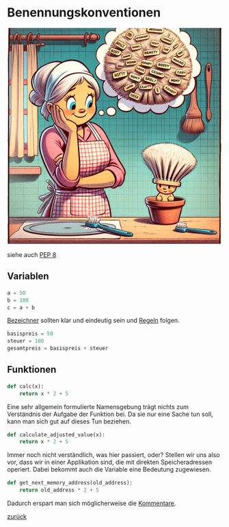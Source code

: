 # Benennungskonventionen

![Names for the baby](../clean_code/pictures/Names.jpg)

siehe auch [PEP 8](https://peps.python.org/pep-0008/) 

## Variablen

```python
a = 50
b = 100
c = a + b
```

[Bezeichner](Conventions.md) sollten klar und eindeutig sein und [Regeln](CamelsAndSnakes.md) folgen.

```python
basispreis = 50
steuer = 100
gesamtpreis = basispreis + steuer
```

## Funktionen

```python
def calc(x):
    return x * 2 + 5
```

Eine sehr allgemein formulierte Namensgebung trägt nichts zum Verständnis der Aufgabe der Funktion bei. Da sie nur eine
Sache tun soll, kann man sich gut auf dieses Tun beziehen.

```python
def calculate_adjusted_value(x):
    return x * 2 + 5
```

Immer noch nicht verständlich, was hier passiert, oder?
Stellen wir uns also vor, dass wir in einer Applikation sind, die mit direkten Speicheradressen operiert.
Dabei bekommt auch die Variable eine Bedeutung zugewiesen.

```python
def get_next_memory_address(old_address):
    return old_address * 2 + 5
```

Dadurch erspart man sich möglicherweise die [Kommentare](../Kommentare).

[zurück](../TheGoodPractices) 

